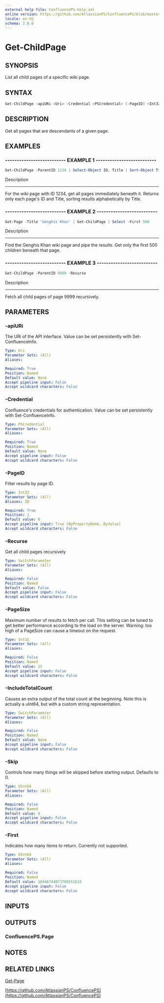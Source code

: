 ```yaml
---
external help file: ConfluencePS-help.xml
online version: https://github.com/AtlassianPS/ConfluencePS/blob/master/docs/en-US/Get-ChildPage.md
locale: en-US
schema: 2.0.0
---
```


# Get-ChildPage

## SYNOPSIS
List all child pages of a specific wiki page.

## SYNTAX

```powershell
Get-ChildPage -apiURi <Uri> -Credential <PSCredential> [-PageID] <Int32> [-Recurse] [-PageSize <Int32>] [-IncludeTotalCount] [-Skip <UInt64>] [-First <UInt64>]
```

## DESCRIPTION
Get all pages that are descendants of a given page.

## EXAMPLES

### -------------------------- EXAMPLE 1 --------------------------
```powershell
Get-ChildPage -ParentID 1234 | Select-Object ID, Title | Sort-Object Title
```

Description

-----------

For the wiki page with ID 1234, get all pages immediately beneath it.
Returns only each page's ID and Title, sorting results alphabetically by Title.

### -------------------------- EXAMPLE 2 --------------------------
```powershell
Get-Page -Title 'Genghis Khan' | Get-ChildPage | Select -First 500
```

Description

-----------

Find the Genghis Khan wiki page and pipe the results.
Get only the first 500 children beneath that page.

### -------------------------- EXAMPLE 3 --------------------------
```powershell
Get-ChildPage -ParentID 9999 -Recurse
```

Description

-----------
Fetch all child pages of page 9999 recursively.

## PARAMETERS

### -apiURi
The URi of the API interface.
Value can be set persistently with Set-ConfluenceInfo.

```yaml
Type: Uri
Parameter Sets: (All)
Aliases:

Required: True
Position: Named
Default value: None
Accept pipeline input: False
Accept wildcard characters: False
```

### -Credential
Confluence's credentials for authentication.
Value can be set persistently with Set-ConfluenceInfo.

```yaml
Type: PSCredential
Parameter Sets: (All)
Aliases:

Required: True
Position: Named
Default value: None
Accept pipeline input: False
Accept wildcard characters: False
```

### -PageID
Filter results by page ID.

```yaml
Type: Int32
Parameter Sets: (All)
Aliases: ID

Required: True
Position: 1
Default value: 0
Accept pipeline input: True (ByPropertyName, ByValue)
Accept wildcard characters: False
```

### -Recurse
Get all child pages recursively

```yaml
Type: SwitchParameter
Parameter Sets: (All)
Aliases:

Required: False
Position: Named
Default value: False
Accept pipeline input: False
Accept wildcard characters: False
```

### -PageSize
Maximum number of results to fetch per call.
This setting can be tuned to get better performance according to the load on the server.
Warning: too high of a PageSize can cause a timeout on the request.

```yaml
Type: Int32
Parameter Sets: (All)
Aliases:

Required: False
Position: Named
Default value: 25
Accept pipeline input: False
Accept wildcard characters: False
```

### -IncludeTotalCount
Causes an extra output of the total count at the beginning.
Note this is actually a uInt64, but with a custom string representation.

```yaml
Type: SwitchParameter
Parameter Sets: (All)
Aliases:

Required: False
Position: Named
Default value: None
Accept pipeline input: False
Accept wildcard characters: False
```

### -Skip
Controls how many things will be skipped before starting output.
Defaults to 0.

```yaml
Type: UInt64
Parameter Sets: (All)
Aliases:

Required: False
Position: Named
Default value: 0
Accept pipeline input: False
Accept wildcard characters: False
```

### -First
Indicates how many items to return.
Currently not supported.

```yaml
Type: UInt64
Parameter Sets: (All)
Aliases:

Required: False
Position: Named
Default value: 18446744073709551615
Accept pipeline input: False
Accept wildcard characters: False
```

## INPUTS

## OUTPUTS

### ConfluencePS.Page

## NOTES

## RELATED LINKS

[Get-Page]()

[https://github.com/AtlassianPS/ConfluencePS](https://github.com/AtlassianPS/ConfluencePS)

